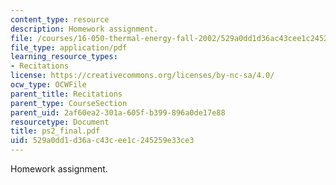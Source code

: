 ```yaml
---
content_type: resource
description: Homework assignment.
file: /courses/16-050-thermal-energy-fall-2002/529a0dd1d36ac43cee1c245259e33ce3_ps2_final.pdf
file_type: application/pdf
learning_resource_types:
- Recitations
license: https://creativecommons.org/licenses/by-nc-sa/4.0/
ocw_type: OCWFile
parent_title: Recitations
parent_type: CourseSection
parent_uid: 2af60ea2-301a-605f-b399-896a0de17e88
resourcetype: Document
title: ps2_final.pdf
uid: 529a0dd1-d36a-c43c-ee1c-245259e33ce3
---
```

Homework assignment.